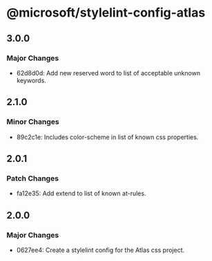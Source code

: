 # @microsoft/stylelint-config-atlas

## 3.0.0

### Major Changes

- 62d8d0d: Add new reserved word to list of acceptable unknown keywords.

## 2.1.0

### Minor Changes

- 89c2c1e: Includes color-scheme in list of known css properties.

## 2.0.1

### Patch Changes

- fa12e35: Add extend to list of known at-rules.

## 2.0.0

### Major Changes

- 0627ee4: Create a stylelint config for the Atlas css project.
